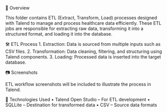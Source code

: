 📌 Overview

This folder contains ETL (Extract, Transform, Load) processes designed with Talend to manage and process healthcare data efficiently. These ETL jobs are responsible for extracting raw data, transforming it into a structured format, and loading it into the database.

🛠️ ETL Process
	1.	Extraction: Data is sourced from multiple inputs such as CSV files.
	2.	Transformation: Data cleaning, filtering, and structuring using Talend components.
	3.	Loading: Processed data is inserted into the target database.

📷 Screenshots

ETL workflow screenshots will be included to illustrate the process in Talend.

🚀 Technologies Used
	•	Talend Open Studio – For ETL development
	•	SQLLite – Destination for transformed data
	•	CSV – Source data formats
